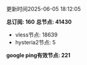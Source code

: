 更新时间2025-06-05 18:12:05

**总订阅: 160**
**总节点: 41430**
- vless节点: 18639
- hysteria2节点: 5

**google ping有效节点: 221**
